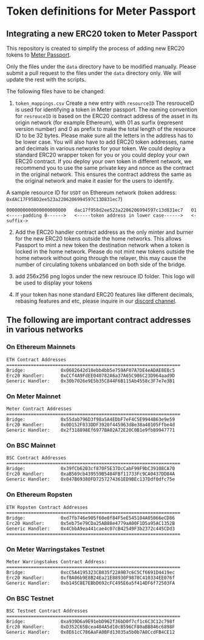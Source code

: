 # Token definitions for Meter Passport
## Integrating a new ERC20 token to Meter Passport
This repository is created to simplify the process of adding new ERC20 tokens to [Meter Passport](https://passport.meter.io).  

Only the files under the `data` directory have to be modified manually. Please submit a pull request to the files under the `data` directory only.  We will update the rest with the scripts.

The following files have to be changed:

1. `token_mappings.csv`
Create a new entry with `resourceID`
The resrouceID is used for identifying a token in Meter passport. The naming convention for `resrouceID` is based on the ERC20 contract address of the asset in its origin network (for example Ethereum), with 01 as surfix (represent version number) and 0 as prefix to make the total length of the resource ID to be 32 bytes.  Please make sure all the letters in the address has to be lower case.  You will also have to add ERC20 token addresses, name and decimals in various networks for your token. We could deploy a standard ERC20 wrapper token for you or you could deploy your own ERC20 contract.  If you deploy your own token in different network, we recommend you to use the same private key and nonce as the contract in the original network.  This ensures the contract address the same as the original network and make it easier for the users to identify.  

A sample resource ID for `USDT` on Ethereum network (token address: `0xdAC17F958D2ee523a2206206994597C13D831ec7`)

```
0000000000000000000000   dac17f958d2ee523a2206206994597c13d831ec7   01
<-----padding 0------>   <-----token address in lower case------>   <-suffix->
```

2. Add the ERC20 handler contract address as the only minter and burner for the new ERC20 tokens outside the home networks.  This allows Passport to mint a new token the destination network when a token is locked in the home network. Please do not mint new tokens outside the home network without going through the relayer, this may cause the number of circulating tokens unbalanced on both side of the bridge.

3. add 256x256 png logos under the new resrouce ID folder.  This logo will be used to display your tokens

4. If your token has none standard ERC20 features like different decimals, rebasing features and etc, please inquire in our [discord channel](https://discordapp.com/invite/WPjTpMG).

## The following are important contract addresses in various networks

### On Ethereum Mainnets

```
ETH Contract Addresses
================================================================
Bridge:             0x0682642d18ebb4bb5e759AF07A7DE4eADAE8E8c5
Erc20 Handler:      0xCCf4A9FdEE040782A6a37A65C986C23D964aad9D
Generic Handler:    0x30b7026e9E5b35C844F6B115Ab4558c3F7e7e3B1
```
### On Meter Mainnet

```
Meter Contract Addresses
================================================================
Bridge:             0x55dab796D3f98a5A4EDbF7eF4C5E9944B63e9e59
Erc20 Handler:      0x0D152F033DDF3920f445963d8e38a40105Ffbe4d
Generic Handler:    0x2f318898Ef6977BA02A72E20C0B1e9fb89947771
```

### On BSC Mainnet

```
BSC Contract Addresses
================================================================
Bridge:             0x39fCb6203cf870F5E37DcCabF99F9bC39108CA70
Erc20 Handler:      0xaB569cb439559B5484FBf11733Fc9CA0437DD84A
Generic Handler:    0x047B69380FD7257274361ED9BEc137Ddf0dfc75e
```


### On Ethereum Ropsten

```
ETH Ropsten Contract Addresses
================================================================
Bridge:             0xd7fb746e905f60e0f84F5eE545104A05066eCD86
Erc20 Handler:      0x5eb75e79CDa25AB88e4779aA00F1D5a95AC1352B
Generic Handler:    0x4CbbA9ea441cae4c07cB42549F3b2372c445CDd3
================================================================
```

### On Meter Warringstakes Testnet

```
Meter Warringstakes Contract Address:
================================================================
Bridge:             0xcC5A4195323CB835f22A9B7c6C5Cf6691D4419ec
Erc20 Handler:      0xf8A06b9E8B24Ea21E88930F9878C410334EE076f
Generic Handler:    0xb145C8E7EBbD692cFC495E6a5f414DF6f72503FA
```

### On BSC Testnet

```
BSC Testnet Contract Addresses
================================================================
Bridge:             0xa939D6a9E91ebD962f36bD0f7cf1c6C3C12c798f
Erc20 Handler:      0xD352C65Bcea484A5d10cB596CF80aBB846c6898F
Generic Handler:    0x8E61cC786AaFA0BFd13035a5b0b7A8CcdFB4CE12
```
